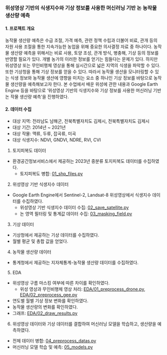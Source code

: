 ### 위성영상 기반의 식생지수와 기상 정보를 사용한 머신러닝 기반 논 농작물 생산량 예측

#### 1. 프로젝트 개요
 농작물 생산량 예측은 수급 조절, 가격 예측, 관련 정책 수립과 더불어 비료, 관개 등의 
 자원 사용 조절을 통한 지속가능한 농업을 위해 중요한 의사결정 자료 중 하나이다. 
 농작물 생산량 예측을 위해서는 비료 사용, 토양 조성, 관개 방식, 병충해, 기상 등의 정보를 반영할 필요가 있다. 
 개별 농가의 이러한 정보를 얻기는 힘들다는 문제가 있다. 
 하지만 위성영상 또는 무인비행체 영상을 통해 실시간으로 넓은 지역의 식생을 파악할 수 있다. 
 또한 기상청을 통해 기상 정보를 얻을 수 있다. 따라서 농작물 생산을 모니터링할 수 있는 식생 정보와 
 농작물 생산에 영향을 미치는 요소 중 하나인 기상 정보를 바탕으로 농작물 생산량을 예측해보고자 한다. 
 본 수업에서 배운 위성에 관한 내용과 Google Earth Engine 등을 바탕으로 
 ‘위성영상 기반의 식생지수와 기상 정보를 사용한 머신러닝 기반 논 작물 생산량 예측’을 진행하였다.
 

#### 2. 데이터 수집


- 대상 지역: 전라남도 남해군, 전북특별자치도 김제시, 전북특별자치도 김제시
- 대상 기간: 2014년 ~ 2021년
- 대상 작물: 맥류, 두류, 잡곡류, 미곡
- 대상 식생지수: NDVI, GNDVI, NDRE, RVI, CVI

1) 토지피복도 데이터
- 환경공간정보서비스에서 제공하는 2023년 중분류 토지피복도 데이터를 수집하였다.
  - 토지피복도 병합: [01_shp_files.py](./01_shp_files.py)

2) 위성영상 기반 식생지수 데이터
- Google Earth Engine에서 Sentinel-2, Landsat-8 위성영상에서 식생지수 데이터를 수집하였다.
  - 위성영상 기반 식생지수 데이터 수집: [02_save_satellite.py](02_save_satellite.py)
  - 논 영역 필터링 및 통계값 데이터 수집: [03_masking_field.py](03_masking_field.py)

3) 기상 데이터
- 기상청에서 제공하는 기상 데이터를 수집하였다.
- 월별 평균 및 총합 값을 얻었다.

4) 농작물 생산량 데이터
- 통계청에서 제공하는 지자체통계-농작물 생산량 데이터를 수집하였다.

5) EDA
- 위성영상 구름 마스킹 여부에 따른 차이를 확인하였다.
  -  위성 영상과 무인비행체 영상 처리: [EDA/01_preprocess_drone.py](EDA/01_preprocess_drone.py), [EDA/02_preprocess_gee.py](EDA/02_preprocess_gee.py)
- 연도별 월별 기상 정보 변화를 확인하였다.
- 농작물 생산량의 변화를 확인하였다.
- 그래프: [EDA/02_draw_results.py](EDA/02_draw_results.py)


6) 위성영상 데이터와 기상 데이터를 결합하여 머신러닝 모델을 학습하고, 생산량을 예측하였다.
- 전체 데이터 병합: [04_preprocess_datas.py](04_preprocess_datas.py)
- 머신러닝 모델 학습 및 예측: [05_models.py](05_models.py)


